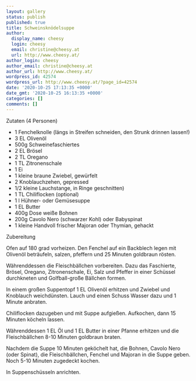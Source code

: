 ```yaml
---
layout: gallery
status: publish
published: true
title: Schweinsknödelsuppe
author:
  display_name: cheesy
  login: cheesy
  email: christine@cheesy.at
  url: http://www.cheesy.at/
author_login: cheesy
author_email: christine@cheesy.at
author_url: http://www.cheesy.at/
wordpress_id: 42574
wordpress_url: http://www.cheesy.at/?page_id=42574
date: '2020-10-25 17:13:35 +0000'
date_gmt: '2020-10-25 16:13:35 +0000'
categories: []
comments: []
---
```

<!-- wp:paragraph -->
Zutaten (4 Personen)
<!-- /wp:paragraph -->
<!-- wp:list -->
- 1 Fenchelknolle (längs in Streifen schneiden, den Strunk drinnen lassen!)
- 3 EL Olivenöl
- 500g Schweinefaschiertes
- 2 EL Brösel
- 2 TL Oregano
- 1 TL Zitronenschale
- 1 Ei
- 1 kleine braune Zwiebel, gewürfelt
- 2 Knoblauchzehen, gepressed
- 1/2 kleine Lauchstange, in Ringe geschnitten)
- 1 TL Chiliflocken (optional)
- 1 l Hühner- oder Gemüsesuppe
- 1 EL Butter
- 400g Dose weiße Bohnen
- 200g Cavolo Nero (schwarzer Kohl) oder Babyspinat
- 1 kleine Handvoll frischer Majoran oder Thymian, gehackt
<!-- /wp:list -->
<!-- wp:paragraph -->
Zubereitung
<!-- /wp:paragraph -->
<!-- wp:paragraph -->
Ofen auf 180 grad vorheizen. Den Fenchel auf ein Backblech legen mit Olivenöl beträufeln, salzen, pfeffern und 25 Minuten goldbraun rösten.
<!-- /wp:paragraph -->
<!-- wp:paragraph -->
Währenddessen die Fleischbällchen vorbereiten. Dazu das Faschierte, Brösel, Oregano, Zitronenschale, Ei, Salz und Pfeffer in einer Schüssel durchkneten und Golfball-große Bällchen formen.
<!-- /wp:paragraph -->
<!-- wp:paragraph -->
In einem großen Suppentopf 1 EL Olivenöl erhitzen und Zwiebel und Knoblauch weichdünsten. Lauch und einen Schuss Wasser dazu und 1 Minute anbraten.
<!-- /wp:paragraph -->
<!-- wp:paragraph -->
Chiliflocken dazugeben und mit Suppe aufgießen. Aufkochen, dann 15 Minuten köcheln lassen.
<!-- /wp:paragraph -->
<!-- wp:paragraph -->
Währenddessen 1 EL Öl und 1 EL Butter in einer Pfanne erhitzen und die Fleischbällchen 8-10 Minuten goldbraun braten.
<!-- /wp:paragraph -->
<!-- wp:paragraph -->
Nachdem die Suppe 10 Minuten geköchelt hat, die Bohnen, Cavolo Nero (oder Spinat), die Fleischbällchen, Fenchel und Majoran in die Suppe geben. Noch 5-10 Minuten zugedeckt kochen.
<!-- /wp:paragraph -->
<!-- wp:paragraph -->
In Suppenschüsseln anrichten.
<!-- /wp:paragraph -->
<!-- wp:image {"id":42575} -->
<figure class="wp-block-image"><img src="{% link /wp-content/uploads/Schweinskno%CC%88delsuppe-1.jpg %}" alt="" class="wp-image-42575"></figure>
<!-- /wp:image -->
